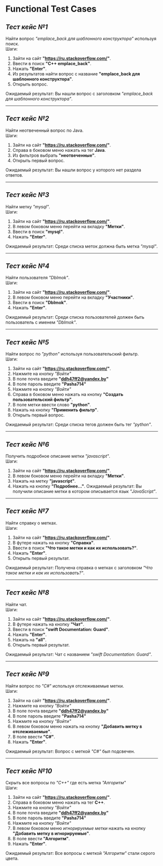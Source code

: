 # Functional Test Cases

## ***Тест кейс №1***

Найти вопрос *"emplace_back для шаблонного конструктора"* используя поиск.</br>
Шаги:
1. Зайти на сайт **"https://ru.stackoverflow.com/"**.
2. Ввести в поиск **"C++ emplace_back"**.
3. Нажать **"Enter"**.
4. Из результатов найти вопрос с название **"emplace_back для шаблонного конструктора"**.
5. Открыть вопрос.

Ожидаемый результат: Вы нашли вопрос с заголовком *"emplace_back для шаблонного конструктора"*.

---

## ***Тест кейс №2***

Найти неотвеченный вопрос по Java.</br>
Шаги:
1. Зайти на сайт **"https://ru.stackoverflow.com/"**.
2. Справа в боковом меню нажать на тег **Java**.
3. Из фильтров выбрать **"неотвеченные"**.
4. Открыть первый вопрос.

Ожидаемый результат: Вы нашли вопрос у которого нет раздела ответов.

---

## ***Тест кейс №3***

Найти метку *"mysql"*.</br>
Шаги:
1. Зайти на сайт **"https://ru.stackoverflow.com/"**.
2. В левом боковом меню перейти на вкладку **"Метки"**.
3. Ввести в поиск **"mysql"**.
4. Нажать **"Enter"**.

Ожидаемый результат: Среди списка меток должна быть метка *"mysql"*.

---

## ***Тест кейс №4***

Найти пользователя *"DbImok"*.</br>
Шаги:
1. Зайти на сайт **"https://ru.stackoverflow.com/"**.
2. В левом боковом меню перейти на вкладку **"Участники"**.
3. Ввести в поиск **"DbImok"**.
4. Нажать **"Enter"**.

Ожидаемый результат: Среди списка пользователей должен быть пользователь с именем *"DbImok"*.

---

## ***Тест кейс №5***

Найти вопрос по *"python"* используя пользовательский фильтр.</br>
Шаги:
1. Зайти на сайт **"https://ru.stackoverflow.com/"**.
2. Нажмите на кнопку *"Войти"*
3. В поле почта введите **"ddh47ff2@yandex.by"**
4. В поле пароль введите **"Pasha714"**
5. Нажмите на кнопку *"Войти"*
6. Справа в боковом меню нажать на кнопку **"Создать пользовательский фильтр"**.
7. В поле метки ввести слово **"python"**.
8. Нажать на кнопку **"Применить фильтр"**.
9. Открыть первый вопрос.

Ожидаемый результат: Среди списка тегов должен быть тег *"python"*.

---

## ***Тест кейс №6***

Получить подробное описание метки *"javascript"*.</br>
Шаги:
1. Зайти на сайт **"https://ru.stackoverflow.com/"**.
2. В левом боковом меню перейти на вкладку **"Метки"**.
3. Нажать на метку **"javascript"**.
4. Нажать на кнопку **"Подробнее…"**.
Ожидаемый результат: Вы получили описание метки в котором описывается язык *"JavaScript"*.

---

## ***Тест кейс №7***

Найти справку о метках. </br>
Шаги:
1. Зайти на сайт **"https://ru.stackoverflow.com/"**.
2. В футере нажать на кнопку **"Справка"**.
3. Ввести в поиск **"Что такое метки и как их использовать?"**.
4. Нажать **"Enter"**.
5. Открыть первый результат.

Ожидаемый результат: Получена справка о метках с заголовком *"Что такое метки и как их использовать?"*.

---

## ***Тест кейс №8***

Найти чат. </br>
Шаги:
1. Зайти на сайт **"https://ru.stackoverflow.com/"**.
2. В футере нажать на кнопку **"Чат"**.
3. Ввести в поиск **"swift Documentation: Guard"**.
4. Нажать **"Enter"**.
5. Нажать на **"all"**.
6. Открыть первый результат.

Ожидаемый результат: Чат с названием *"swift Documentation: Guard"*.

---

## ***Тест кейс №9***

Найти вопрос по *"C#"* используя отслеживаемые метки. </br>
Шаги:
1. Зайти на сайт **"https://ru.stackoverflow.com/"**.
2. Нажмите на кнопку *"Войти"*
3. В поле почта введите **"ddh47ff2@yandex.by"**
4. В поле пароль введите **"Pasha714"**
5. Нажмите на кнопку *"Войти"*
6. В левом боковом меню нажать на кнопку **"Добавить метку в отслеживаемые"**.
7. В поле ввести **"C#"**.
8. Нажать **"Enter"**.

Ожидаемый результат: Вопрос с меткой *"C#"* был подсвечен.

---

## ***Тест кейс №10***

Скрыть все вопросы по *"C++"* где есть метка *"Алгоритм"*</br>
Шаги:
1. Зайти на сайт **"https://ru.stackoverflow.com/"**.
2. Справа в боковом меню нажать на тег **C++**.
3. Нажмите на кнопку *"Войти"*
3. В поле почта введите **"ddh47ff2@yandex.by"**
4. В поле пароль введите **"Pasha714"**
5. Нажмите на кнопку *"Войти"*
6. В левом боковом меню *игнорируемые метки* нажать на кнопку **"Добавить метку в игнорируемые"**.
7. В поле ввести **"Алгоритм"**.
8. Нажать **"Enter"**.

Ожидаемый результат: Все вопросы с меткой *"Алгоритм"* стали серого цвета.